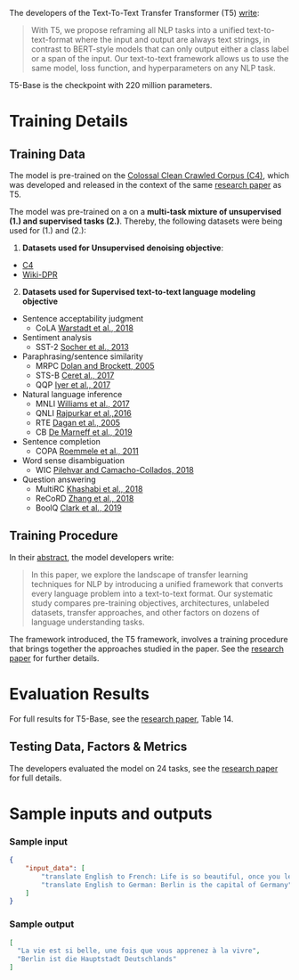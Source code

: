 The developers of the Text-To-Text Transfer Transformer (T5) [write](https://ai.googleblog.com/2020/02/exploring-transfer-learning-with-t5.html): 

> With T5, we propose reframing all NLP tasks into a unified text-to-text-format where the input and output are always text strings, in contrast to BERT-style models that can only output either a class label or a span of the input. Our text-to-text framework allows us to use the same model, loss function, and hyperparameters on any NLP task.

T5-Base is the checkpoint with 220 million parameters. 

# Training Details

## Training Data

The model is pre-trained on the [Colossal Clean Crawled Corpus (C4)](https://www.tensorflow.org/datasets/catalog/c4), which was developed and released in the context of the same [research paper](https://jmlr.org/papers/volume21/20-074/20-074.pdf) as T5.

The model was pre-trained on a on a **multi-task mixture of unsupervised (1.) and supervised tasks (2.)**.
Thereby, the following datasets were being used for (1.) and (2.):

1. **Datasets used for Unsupervised denoising objective**:

- [C4](https://huggingface.co/datasets/c4)
- [Wiki-DPR](https://huggingface.co/datasets/wiki_dpr)


2. **Datasets used for Supervised text-to-text language modeling objective**

- Sentence acceptability judgment
  - CoLA [Warstadt et al., 2018](https://arxiv.org/abs/1805.12471)
- Sentiment analysis 
  - SST-2 [Socher et al., 2013](https://nlp.stanford.edu/~socherr/EMNLP2013_RNTN.pdf)
- Paraphrasing/sentence similarity
  - MRPC [Dolan and Brockett, 2005](https://aclanthology.org/I05-5002)
  - STS-B [Ceret al., 2017](https://arxiv.org/abs/1708.00055)
  - QQP [Iyer et al., 2017](https://quoradata.quora.com/First-Quora-Dataset-Release-Question-Pairs)
- Natural language inference
  - MNLI [Williams et al., 2017](https://arxiv.org/abs/1704.05426)
  - QNLI [Rajpurkar et al.,2016](https://arxiv.org/abs/1606.05250)
  - RTE [Dagan et al., 2005](https://link.springer.com/chapter/10.1007/11736790_9) 
  - CB [De Marneff et al., 2019](https://semanticsarchive.net/Archive/Tg3ZGI2M/Marneffe.pdf)
- Sentence completion
  - COPA [Roemmele et al., 2011](https://www.researchgate.net/publication/221251392_Choice_of_Plausible_Alternatives_An_Evaluation_of_Commonsense_Causal_Reasoning)
- Word sense disambiguation
  - WIC [Pilehvar and Camacho-Collados, 2018](https://arxiv.org/abs/1808.09121)
- Question answering
  - MultiRC [Khashabi et al., 2018](https://aclanthology.org/N18-1023)
  - ReCoRD [Zhang et al., 2018](https://arxiv.org/abs/1810.12885)
  - BoolQ [Clark et al., 2019](https://arxiv.org/abs/1905.10044)

## Training Procedure

In their [abstract](https://jmlr.org/papers/volume21/20-074/20-074.pdf), the model developers write: 

> In this paper, we explore the landscape of transfer learning techniques for NLP by introducing a unified framework that converts every language problem into a text-to-text format. Our systematic study compares pre-training objectives, architectures, unlabeled datasets, transfer approaches, and other factors on dozens of language understanding tasks. 

The framework introduced, the T5 framework, involves a training procedure that brings together the approaches studied in the paper. See the [research paper](https://jmlr.org/papers/volume21/20-074/20-074.pdf) for further details.

# Evaluation Results

For full results for T5-Base, see the [research paper](https://jmlr.org/papers/volume21/20-074/20-074.pdf), Table 14.

## Testing Data, Factors & Metrics

The developers evaluated the model on 24 tasks, see the [research paper](https://jmlr.org/papers/volume21/20-074/20-074.pdf) for full details.

# Sample inputs and outputs

### Sample input
```json
{
    "input_data": [
        "translate English to French: Life is so beautiful, once you learn how to live with it",
        "translate English to German: Berlin is the capital of Germany"
    ]
}
```

### Sample output
```json
[
  "La vie est si belle, une fois que vous apprenez à la vivre",
  "Berlin ist die Hauptstadt Deutschlands"
]
```
